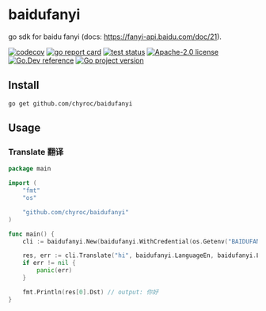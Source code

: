 # baidufanyi

go sdk for baidu fanyi (docs: https://fanyi-api.baidu.com/doc/21).

[![codecov](https://codecov.io/gh/chyroc/baidufanyi/branch/master/graph/badge.svg?token=Z73T6YFF80)](https://codecov.io/gh/chyroc/baidufanyi)
[![go report card](https://goreportcard.com/badge/github.com/chyroc/baidufanyi "go report card")](https://goreportcard.com/report/github.com/chyroc/baidufanyi)
[![test status](https://github.com/chyroc/baidufanyi/actions/workflows/test.yml/badge.svg)](https://github.com/chyroc/baidufanyi/actions)
[![Apache-2.0 license](https://img.shields.io/badge/License-Apache%202.0-brightgreen.svg)](https://opensource.org/licenses/Apache-2.0)
[![Go.Dev reference](https://img.shields.io/badge/go.dev-reference-blue?logo=go&logoColor=white)](https://pkg.go.dev/github.com/chyroc/baidufanyi)
[![Go project version](https://badge.fury.io/go/github.com%2Fchyroc%2Fbaidufanyi.svg)](https://badge.fury.io/go/github.com%2Fchyroc%2Fbaidufanyi)

## Install

```shell
go get github.com/chyroc/baidufanyi
```

## Usage

### Translate 翻译

```go
package main

import (
	"fmt"
	"os"

	"github.com/chyroc/baidufanyi"
)

func main() {
	cli := baidufanyi.New(baidufanyi.WithCredential(os.Getenv("BAIDUFANYI_APP_ID"), os.Getenv("BAIDUFANYI_APP_SECRET")))

	res, err := cli.Translate("hi", baidufanyi.LanguageEn, baidufanyi.LanguageZh)
	if err != nil {
		panic(err)
	}

	fmt.Println(res[0].Dst) // output: 你好
}
```